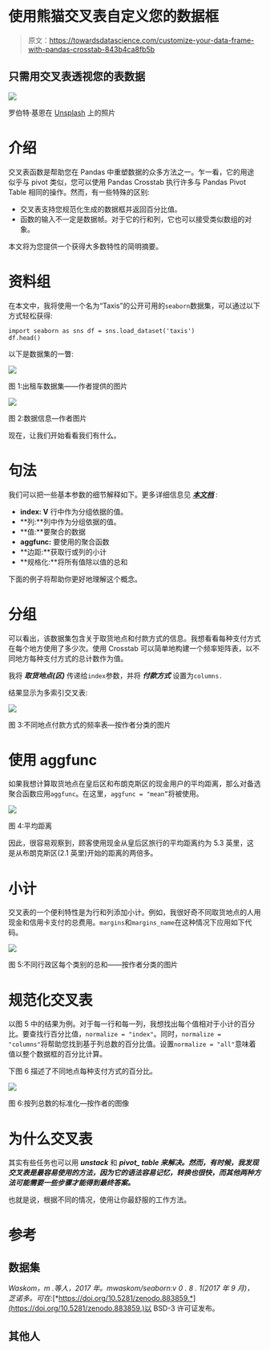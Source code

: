 # 使用熊猫交叉表自定义您的数据框

> 原文：<https://towardsdatascience.com/customize-your-data-frame-with-pandas-crosstab-843b4ca8fb5b>

## 只需用交叉表透视您的表数据

![](img/0d861ce33ae09bc12dfa23ab978cf9fc.png)

罗伯特·基恩在 [Unsplash](https://unsplash.com?utm_source=medium&utm_medium=referral) 上的照片

# 介绍

交叉表函数是帮助您在 Pandas 中重塑数据的众多方法之一。乍一看，它的用途似乎与 pivot 类似，您可以使用 Pandas Crosstab 执行许多与 Pandas Pivot Table 相同的操作。然而，有一些特殊的区别:

*   交叉表支持您规范化生成的数据框并返回百分比值。
*   函数的输入不一定是数据帧。对于它的行和列，它也可以接受类似数组的对象。

本文将为您提供一个获得大多数特性的简明摘要。

# 资料组

在本文中，我将使用一个名为“Taxis”的公开可用的`seaborn`数据集，可以通过以下方式轻松获得:

```
import seaborn as sns df = sns.load_dataset('taxis')
df.head()
```

以下是数据集的一瞥:

![](img/108852456501f72c045629292684e681.png)

图 1:出租车数据集——作者提供的图片

![](img/57424c764abba75be253fd0675006646.png)

图 2:数据信息—作者图片

现在，让我们开始看看我们有什么。

# 句法

我们可以把一些基本参数的细节解释如下。更多详细信息见 [***本文档***](https://pandas.pydata.org/docs/reference/api/pandas.crosstab.html) :

*   **index: V** 行中作为分组依据的值。
*   **列:**列中作为分组依据的值。
*   **值:**要聚合的数据
*   **aggfunc:** 要使用的聚合函数
*   **边距:**获取行或列的小计
*   **规格化:**将所有值除以值的总和

下面的例子将帮助你更好地理解这个概念。

# 分组

可以看出，该数据集包含关于取货地点和付款方式的信息。我想看看每种支付方式在每个地方使用了多少次。使用 Crosstab 可以简单地构建一个频率矩阵表，以不同地方每种支付方式的总计数作为值。

我将 ***取货地点(区)*** 传递给`index`参数，并将 ***付款方式*** 设置为`columns.`

结果显示为多索引交叉表:

![](img/31af52b9f8e5b461dba6fe6b94d43e64.png)

图 3:不同地点付款方式的频率表—按作者分类的图片

# 使用 aggfunc

如果我想计算取货地点在皇后区和布朗克斯区的现金用户的平均距离，那么对备选聚合函数应用`aggfunc`。在这里，`aggfunc = "mean”`将被使用。

![](img/7e22989a4aa1121675d00a2060925f1b.png)

图 4:平均距离

因此，很容易观察到，顾客使用现金从皇后区旅行的平均距离约为 5.3 英里，这是从布朗克斯区(2.1 英里)开始的距离的两倍多。

# 小计

交叉表的一个便利特性是为行和列添加小计。例如，我很好奇不同取货地点的人用现金和信用卡支付的总费用。`margins`和`margins_name`在这种情况下应用如下代码。

![](img/036338c66a29c8d91463869c590b96ac.png)

图 5:不同行政区每个类别的总和——按作者分类的图片

# 规范化交叉表

以图 5 中的结果为例。对于每一行和每一列，我想找出每个值相对于小计的百分比。要查找行百分比值，`normalize = "index"`。同时，`normalize = "columns"`将帮助您找到基于列总数的百分比值。设置`normalize = "all"`意味着值以整个数据框的百分比计算。

下图 6 描述了不同地点每种支付方式的百分比。

![](img/0ee6ec10fa5768ce4796736bece42426.png)

图 6:按列总数的标准化—按作者的图像

# 为什么交叉表

其实有些任务也可以用 ***unstack*** 和 ***pivot_ table 来解决。然而，有时候，我发现交叉表是最容易使用的方法，因为它的语法容易记忆，转换也很快，而其他两种方法可能需要一些步骤才能得到最终答案。***

也就是说，根据不同的情况，使用让你最舒服的工作方法。

# 参考

## 数据集

*Waskom，m .等人，2017 年。mwaskom/seaborn:v 0 . 8 . 1(2017 年 9 月)，芝诺多。可在:*[*https://doi.org/10.5281/zenodo.883859.*](https://doi.org/10.5281/zenodo.883859.)以 BSD-3 许可证发布。

## 其他人

  [](https://datagy.io/pandas-crosstab/) 